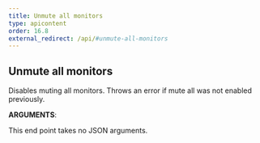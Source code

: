 ```yaml
---
title: Unmute all monitors
type: apicontent
order: 16.8
external_redirect: /api/#unmute-all-monitors
---
```


## Unmute all monitors
Disables muting all monitors. Throws an error if mute all was not enabled previously.

**ARGUMENTS**:

This end point takes no JSON arguments.

